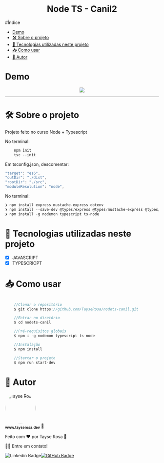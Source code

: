 <h1 align="center"> Node TS - Canil2</h1>

#Índice
- [Demo](#demo)
- [🛠 Sobre o projeto](#-sobre-o-projeto)
- [🚀 Tecnologias utilizadas neste projeto](#-tecnologias-utilizadas-neste-projeto)
- [📥 Como usar](#-como-usar)
- [🚀 Autor](#-autor)
  

# Demo
<p align="center">
<img src="./readme.gif" align="center" />
</p>

---
# 🛠 Sobre o projeto
<p>
Projeto feito no curso Node + Typescript</p>

No terminal:
```js
    npm init
    tsc --init
```

Em tsconfig.json, descomentar:
```js
"target": "es6",      
"outDir": "./dist",     
"rootDir": "./src",  
"moduleResolution": "node",       
```

No terminal:
```js
❯ npm install express mustache-express dotenv
❯ npm install --save-dev @types/express @types/mustache-express @types/node
❯ npm install -g nodemon typescript ts-node
```


# 🚀 Tecnologias utilizadas neste projeto

- [x] JAVASCRIPT
- [x] TYPESCRIOPT

# 📥 Como usar
```js

    //Clonar o repositório
    $ git clone https://github.com/TayseRosa/nodets-canil.git

    //Entrar no diretório
    $ cd nodets-canil

    //Pré-requisitos globais
    $ npm i -g nodemon typescript ts-node

    //Instalação
    $ npm install

    //Startar o projeto
    $ npm run start-dev

``` 

# 🚀 Autor

<a href="https://www.tayserosa.dev">
 <img style="border-radius: 50%;" src="https://avatars.githubusercontent.com/u/31596454?v=4" width="100px;" alt="Tayse Rosa" style="border-radius:50%"/>
 <br />
 <sub><b>www.tayserosa.dev</b></sub></a> <a href="https://www.tayserosa.dev" title="Tayse Rosa" target="_blank">🚀</a>


Feito com ❤️ por Tayse Rosa 🚀

👋🏽 Entre em contato!

![Linkedin Badge](https://img.shields.io/badge/-TayseRosa-blue?style=flat-square&logo=Linkedin&logoColor=white&link=https://www.linkedin.com/in/tayse-rosa-3b683151/)[![GitHub Badge](https://img.shields.io/badge/GitHub-100000?style=for-the-badge&logo=github&logoColor=white)](https://github.com/TayseRosa/)
